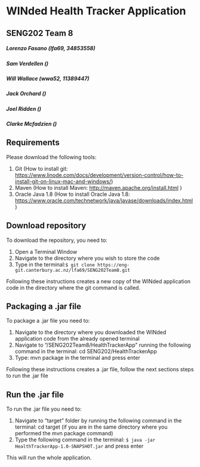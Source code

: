 # WINded Health Tracker Application
## SENG202 Team 8
##### Lorenzo Fasano (lfa69, 34853558)
##### Sam Verdellen ()
##### Will Wallace (wwa52, 11389447)
##### Jack Orchard ()
##### Joel Ridden ()
##### Clarke Mcfadzien ()

## Requirements
Please download the following tools:

1. Git (How to install git: https://www.linode.com/docs/development/version-control/how-to-install-git-on-linux-mac-and-windows/)
2. Maven (How to install Maven: http://maven.apache.org/install.html )
3. Oracle Java 1.8 (How to install Oracle Java 1.8: https://www.oracle.com/technetwork/java/javase/downloads/index.html )

## Download repository
To download the repository, you need to:

1. Open a Terminal Window
2. Navigate to the directory where you wish to store the code
3. Type in the terminal:```$ git clone https://eng-git.canterbury.ac.nz/lfa69/SENG202Team8.git```

Following these instructions creates a new copy of the WINded application code in the directory where the git command is called.

## Packaging a .jar file

To package a .jar file you need to:

1. Navigate to the directory where you downloaded the WINded application code from the already opened terminal
2. Navigate to “/SENG202Team8/HealthTrackerApp” running the following command in the terminal: cd SENG202/HealthTrackerApp
3. Type: mvn package in the terminal and press enter

Following these instructions creates a .jar file, follow the next sections steps to run the .jar file



## Run the .jar file 

To run the .jar file you need to:

1. Navigate to “target” folder by running the following command in the terminal: cd target (if you are in the same directory where you performed the mvn package command)
2. Type the following command in the terminal: ```$ java -jar HealthTrackerApp-1.0-SNAPSHOT.jar``` and press enter

This will run the whole application.